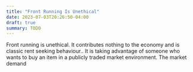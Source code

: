 ```yaml
---
title: "Front Running Is Unethical"
date: 2023-07-03T20:26:50-04:00
draft: true
summary: TODO
---
```


Front running is unethical. It contributes nothing to the economy and is classic rent seeking behaviour.. It is taking advantage of someone
who wants to buy an item in a publicly traded market environment. The market demand
